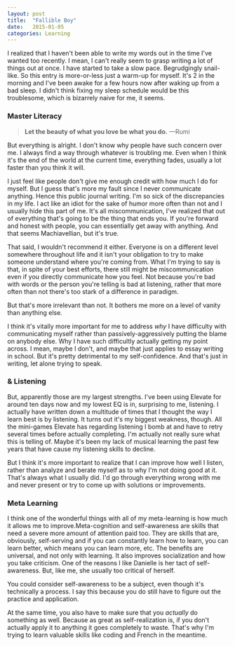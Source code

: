 ```yaml
---
layout: post
title:  "Fallible Boy"
date:   2015-01-05
categories: Learning
---
```


I realized that I haven't been able to write my words out in the time I've wanted too recently. I mean, I can't really seem to grasp writing a lot of things out at once. I have started to take a slow pace. Begrudgingly snail-like. So this entry is more-or-less just a warm-up for myself. It's 2 in the morning and I've been awake for a few hours now after waking up from a bad sleep. I didn't think fixing my sleep schedule would be this troublesome, which is bizarrely naive for me, it seems.

### Master Literacy

>**Let the beauty of what you love be what you do.** —Rumi

But everything is alright. I don't know why people have such concern over me. I always find a way through whatever is troubling me. Even when I think it's the end of the world at the current time, everything fades, usually a lot faster than you think it will.

I just feel like people don't give me enough credit with how much I do for myself. But I guess that's more my fault since I never communicate anything. Hence this public journal writing. I'm so sick of the discrepancies in my life. I act like an idiot for the sake of humor more often than not and I usually hide this part of me. It's all miscommunication, I've realized that out of everything that's going to be the thing that ends you. If you're forward and honest with people, you can essentially get away with anything. And that seems Machiavellian, but it's true.

That said, I wouldn't recommend it either. Everyone is on a different level somewhere throughout life and it isn't your obligation to try to make someone understand where you're coming from. What I'm trying to say is that, in spite of your best efforts, there still might be miscommunication even if you directly communicate how you feel. Not because you're bad with words or the person you're telling is bad at listening, rather that more often than not there's too stark of a difference in paradigm.

But that's more irrelevant than not. It bothers me more on a level of vanity than anything else.

I think it's vitally more important for me to address *why* I have difficulty with communicating myself rather than passively-aggressively putting the blame on anybody else. Why I have such difficultly actually getting my point across. I mean, maybe I don't, and maybe that just applies to essay writing in school. But it's pretty detrimental to my self-confidence. And that's just in writing, let alone trying to speak.

### & Listening

But, apparently those are my largest strengths. I've been using Elevate for around ten days now and my lowest EQ is in, surprising to me, listening. I actually have written down a multitude of times that I thought the way I learn best is by listening. It turns out it's my biggest weakness, though. All the mini-games Elevate has regarding listening I bomb at and have to retry several times before actually completing. I'm actually not really sure what this is telling of. Maybe it's been my lack of musical learning the past few years that have cause my listening skills to decline.

But I think it's more important to realize that I can improve how well I listen, rather than analyze and berate myself as to why I'm not doing good at it. That's always what I usually did. I'd go through everything wrong with me and never present or try to come up with solutions or improvements.

### Meta Learning

I think one of the wonderful things with all of my meta-learning is how much it allows me to improve.Meta-cognition and self-awareness are skills that need a severe more amount of attention paid too. They are skills that are, obviously, self-serving and if you can constantly learn how to learn, you can learn better, which means you can learn more, etc. The benefits are universal, and not only with learning. It also improves socialization and how you take criticism. One of the reasons I like Danielle is her tact of self-awareness. But, like me, she usually too critical of herself.

You could consider self-awareness to be a subject, even though it's technically a process. I say this because you do still have to figure out the practice and application.

At the same time, you also have to make sure that you *actually* do something as well. Because as great as self-realization is, if you don't actually apply it to anything it goes completely to waste. That's why I'm trying to learn valuable skills like coding and French in the meantime.

